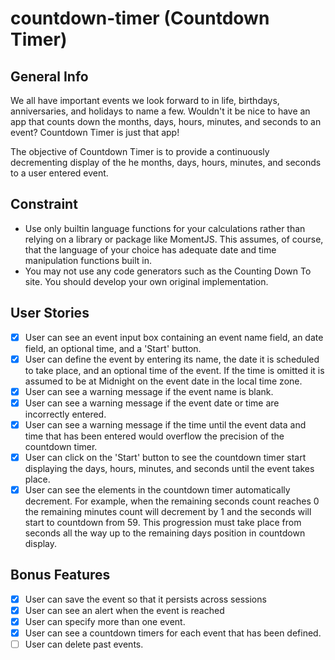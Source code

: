 # countdown-timer (Countdown Timer)

## General Info
We all have important events we look forward to in life, birthdays, anniversaries, and holidays to name a few. Wouldn't it be nice to have an app that counts down the months, days, hours, minutes, and seconds to an event? Countdown Timer is just that app!

The objective of Countdown Timer is to provide a continuously decrementing display of the he months, days, hours, minutes, and seconds to a user entered event.

## Constraint

* Use only builtin language functions for your calculations rather than relying on a library or package like MomentJS. This assumes, of course, that the language of your choice has adequate date and time manipulation functions built in.
* You may not use any code generators such as the Counting Down To site. You should develop your own original implementation.

## User Stories

* [X] User can see an event input box containing an event name field, an date field, an optional time, and a 'Start' button.
* [X] User can define the event by entering its name, the date it is scheduled to take place, and an optional time of the event. If the time is omitted it is assumed to be at Midnight on the event date in the local time zone.
* [X] User can see a warning message if the event name is blank.
* [X] User can see a warning message if the event date or time are incorrectly entered.
* [X] User can see a warning message if the time until the event data and time that has been entered would overflow the precision of the countdown timer.
* [X] User can click on the 'Start' button to see the countdown timer start displaying the days, hours, minutes, and seconds until the event takes place.
* [X] User can see the elements in the countdown timer automatically decrement. For example, when the remaining seconds count reaches 0 the remaining minutes count will decrement by 1 and the seconds will start to countdown from 59. This progression must take place from seconds all the way up to the remaining days position in countdown display.

## Bonus Features

* [X] User can save the event so that it persists across sessions
* [X] User can see an alert when the event is reached
* [X] User can specify more than one event.
* [X] User can see a countdown timers for each event that has been defined.
* [ ] User can delete past events.